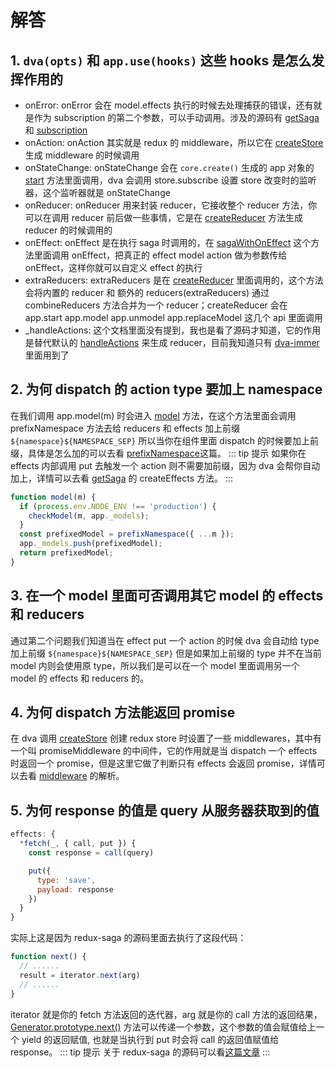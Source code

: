 # 解答
## 1. `dva(opts)` 和 `app.use(hooks)` 这些 hooks 是怎么发挥作用的  
- onError: onError 会在 model.effects 执行的时候去处理捕获的错误，还有就是作为 subscription 的第二个参数，可以手动调用。涉及的源码有 [getSaga](./api/getSaga.md#getwatcher) 和 [subscription](./api/subscription.md#run)
- onAction: onAction 其实就是 redux 的 middleware，所以它在 [createStore](./api/createStore.md) 生成 middleware 的时候调用
- onStateChange: onStateChange 会在 `core.create()` 生成的 app 对象的 [start](./api/core-create.md#start) 方法里面调用，dva 会调用 store.subscribe 设置 store 改变时的监听器，这个监听器就是 onStateChange
- onReducer: onReducer 用来封装 reducer，它接收整个 reducer 方法，你可以在调用 reducer 前后做一些事情，它是在 [createReducer](./api/core-create.md#其它) 方法生成 reducer 的时候调用的 
- onEffect: onEffect 是在执行 saga 时调用的，在 [sagaWithOnEffect](./api/getSaga.md#getwatcher) 这个方法里面调用 onEffect，把真正的 effect model action 做为参数传给 onEffect，这样你就可以自定义 effect 的执行 
- extraReducers: extraReducers 是在 [createReducer](./api/core-create.md#其它) 里面调用的，这个方法会将内置的 reducer 和 额外的 reducers(extraReducers) 通过 combineReducers 方法合并为一个 reducer；createReducer 会在 app.start app.model app.unmodel app.replaceModel 这几个 api 里面调用
- _handleActions: 这个文档里面没有提到，我也是看了源码才知道，它的作用是替代默认的 [handleActions](./api/handleActions.md) 来生成 reducer，目前我知道只有 [dva-immer](../dva-immer/README.md) 里面用到了
## 2. 为何 dispatch 的 action type 要加上 namespace
在我们调用 app.model(m) 时会进入 [model](./api/core-create.md#model) 方法，在这个方法里面会调用 prefixNamespace 方法去给 reducers 和 effects 加上前缀 `${namespace}${NAMESPACE_SEP}` 所以当你在组件里面 dispatch 的时候要加上前缀，具体是怎么加的可以去看 [prefixNamespace](./api/prefixNamespace.md)这篇。
::: tip 提示
如果你在 effects 内部调用 put 去触发一个 action 则不需要加前缀，因为 dva 会帮你自动加上，详情可以去看 [getSaga](./api/getSaga.md) 的 createEffects 方法。
:::
```javascript
function model(m) {
  if (process.env.NODE_ENV !== 'production') {
    checkModel(m, app._models);
  }
  const prefixedModel = prefixNamespace({ ...m });
  app._models.push(prefixedModel);
  return prefixedModel;
}
```
## 3. 在一个 model 里面可否调用其它 model 的 effects 和 reducers
通过第二个问题我们知道当在 effect put 一个 action 的时候 dva 会自动给 type 加上前缀 `${namespace}${NAMESPACE_SEP}` 但是如果加上前缀的 type 并不在当前 model 内则会使用原 type，所以我们是可以在一个 model 里面调用另一个 model 的 effects 和 reducers 的。
## 4. 为何 dispatch 方法能返回 promise
在 dva 调用 [createStore](./createStore.md) 创建 redux store 时设置了一些 middlewares，其中有一个叫 promiseMiddleware 的中间件，它的作用就是当 dispatch 一个 effects 时返回一个 promise，但是这里它做了判断只有 effects 会返回 promise，详情可以去看 [middleware](./api/middleware.md#promisemiddleware) 的解析。
## 5. 为何 response 的值是 query 从服务器获取到的值
```javascript
effects: {
  *fetch(_, { call, put }) {
    const response = call(query)

    put({
      type: 'save',
      payload: response
    })
  }
}
```
实际上这是因为 redux-saga 的源码里面去执行了这段代码：
```javascript
function next() {
  // ......
  result = iterator.next(arg) 
  // ......
}
```
iterator 就是你的 fetch 方法返回的迭代器，arg 就是你的 call 方法的返回结果，[Generator.prototype.next()](https://developer.mozilla.org/zh-CN/docs/Web/JavaScript/Reference/Global_Objects/Generator/next#%E5%90%91%E7%94%9F%E6%88%90%E5%99%A8%E4%BC%A0%E5%80%BC) 方法可以传递一个参数，这个参数的值会赋值给上一个 yield 的返回赋值, 也就是当执行到 put 时会将 call 的返回值赋值给 response。
::: tip 提示
关于 redux-saga 的源码可以看[这篇文章](https://lfesc.github.io/redux-saga/)
:::
